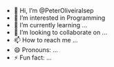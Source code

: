 - 👋 Hi, I’m @PeterOliveiraIsep
- 👀 I’m interested in Programming
- 🌱 I’m currently learning ...
- 💞️ I’m looking to collaborate on ...
- 📫 How to reach me ...
- 😄 Pronouns: ...
- ⚡ Fun fact: ...

<!---
PeterOliveiraIsep/PeterOliveiraIsep is a ✨ special ✨ repository because its `README.md` (this file) appears on your GitHub profile.
You can click the Preview link to take a look at your changes.
--->
